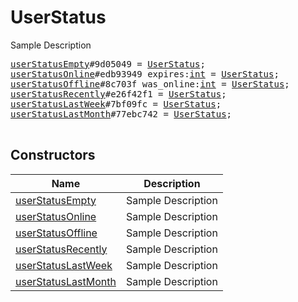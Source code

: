 # UserStatus

Sample Description

<pre>
<a href="../constructor/userStatusEmpty">userStatusEmpty</a>#9d05049 = <a href="../type/UserStatus.md">UserStatus</a>;
<a href="../constructor/userStatusOnline">userStatusOnline</a>#edb93949 expires:<a href="../type/int.md">int</a> = <a href="../type/UserStatus.md">UserStatus</a>;
<a href="../constructor/userStatusOffline">userStatusOffline</a>#8c703f was_online:<a href="../type/int.md">int</a> = <a href="../type/UserStatus.md">UserStatus</a>;
<a href="../constructor/userStatusRecently">userStatusRecently</a>#e26f42f1 = <a href="../type/UserStatus.md">UserStatus</a>;
<a href="../constructor/userStatusLastWeek">userStatusLastWeek</a>#7bf09fc = <a href="../type/UserStatus.md">UserStatus</a>;
<a href="../constructor/userStatusLastMonth">userStatusLastMonth</a>#77ebc742 = <a href="../type/UserStatus.md">UserStatus</a>;

</pre>

## Constructors

| Name | Description |
|------|-------------|
| [userStatusEmpty](../constructor/userStatusEmpty.md) | Sample Description |
| [userStatusOnline](../constructor/userStatusOnline.md) | Sample Description |
| [userStatusOffline](../constructor/userStatusOffline.md) | Sample Description |
| [userStatusRecently](../constructor/userStatusRecently.md) | Sample Description |
| [userStatusLastWeek](../constructor/userStatusLastWeek.md) | Sample Description |
| [userStatusLastMonth](../constructor/userStatusLastMonth.md) | Sample Description |

